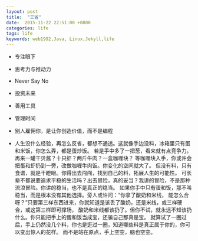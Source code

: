 ```yaml
---
layout: post
title:  "三省"
date:  2015-11-22 22:51:00 +0800
categories: life
tags: life
keywords: web1992,Java, Linux,Jekyll,life
---
```



- 专注眼下
- 思考力与推动力
- Never Say No
- 投资未来
- 善用工具
- 管理时间
- 别人雇佣你，是让你创造价值，而不是编程

- 人生没什么经验，再怎么反省，都想不通透。这就像手边没料，冰箱里只有蛋和米饭，你怎么弄，都是蛋炒饭。
若是手中多了一把葱，看来就有点竞争力。再来一罐干贝酱？十只虾？两斤牛肉？一盒咖喱块？
等咖喱块入手，你或许会把蛋和虾扔到一旁，改做咖喱牛肉饭。你变化的空间就大了。
但没有料，只有食谱，就是干瞪眼。你得出去闯闯，找到自己的料，拓展人生的可能性。
可长辈不都说要追求平稳的生活吗？出去冒险，真的妥当？我讲的冒险，不是那种流浪冒险。你讲的稳当，也不是真正的稳当。
如果你手中只有蛋和饭，那不叫稳当，而是根本没有其他选择。旁人或许问：“你拿了酸奶和米线，
能怎么合呀？”只要第三样东西进来，你就知道是该丢了酸奶，还是米线，或三样硬合，或这第三样即可撑场，
酸奶和米线都该扔了。但你不试，就永远不知该扔什么。你只能把手上的蛋和饭当成宝，还骗自己那真是宝。
就算试了一圈过后，手上仍然没几个料，你也是逛过一圈，知道哪些料是真正属于你的，你可以变出惊人的花样。
而不是站在原点，手上空空，脑也空空。
